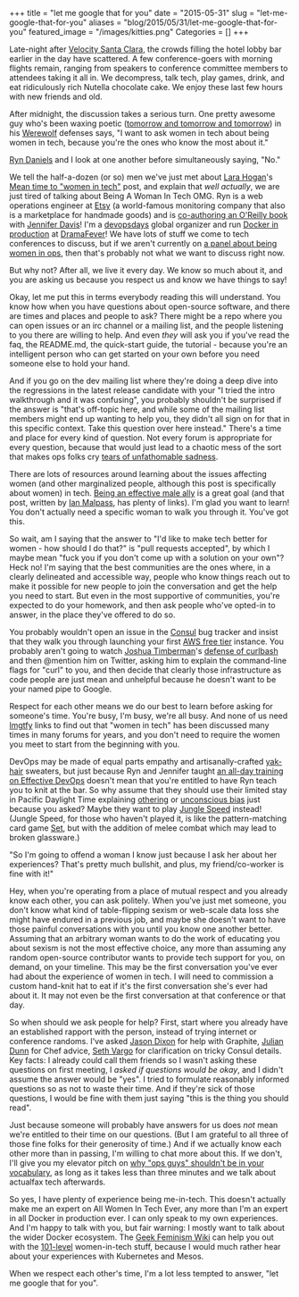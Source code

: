 +++
title = "let me google that for you"
date = "2015-05-31"
slug = "let-me-google-that-for-you"
aliases = "blog/2015/05/31/let-me-google-that-for-you"
featured_image = "/images/kitties.png"
Categories = []
+++

Late-night after [Velocity Santa Clara](http://velocityconf.com/devops-web-performance-2015/), the crowds filling the hotel lobby bar earlier in the day have scattered. A few conference-goers with morning flights remain, ranging from speakers to conference committee members to attendees taking it all in. We decompress, talk tech, play games, drink, and eat ridiculously rich Nutella chocolate cake. We enjoy these last few hours with new friends and old.

After midnight, the discussion takes a serious turn. One pretty awesome guy who's been waxing poetic ([tomorrow and tomorrow and tomorrow](http://en.wikipedia.org/wiki/Tomorrow_and_tomorrow_and_tomorrow)) in his [Werewolf](http://en.wikipedia.org/wiki/Mafia_%28party_game%29) defenses says, "I want to ask women in tech about being women in tech, because you're the ones who know the most about it."

[Ryn Daniels](https://twitter.com/rynchantress) and I look at one another before simultaneously saying, "No."

<!-- more -->
We tell the half-a-dozen (or so) men we've just met about [Lara Hogan](https://twitter.com/lara_hogan)'s [Mean time to "women in tech"](https://the-pastry-box-project.net/lara-hogan/2015-may-18) post, and explain that _well actually_, we are just tired of talking about Being A Woman In Tech OMG. Ryn is a web operations engineer at [Etsy](https://codeascraft.com/) (a world-famous monitoring company that also is a marketplace for handmade goods) and is [co-authoring an O'Reilly book](http://shop.oreilly.com/product/0636920039846.do) with [Jennifer Davis](https://twitter.com/sigje)! I'm a [devopsdays](http://www.devopsdays.org/) global organizer and run [Docker in production](http://bridgetkromhout.com/speaking/2015/containercamp/) at [DramaFever](http://www.dramafever.com/)! We have lots of stuff we come to tech conferences to discuss, but if we aren't currently on [a panel about being women in ops](http://bridgetkromhout.com/speaking/2014/velocity-newyork/), then that's probably not what we want to discuss right now.

But why not? After all, we live it every day. We know so much about it, and you are asking us because you respect us and know we have things to say!

Okay, let me put this in terms everybody reading this will understand. You know how when you have questions about open-source software, and there are times and places and people to ask? There might be a repo where you can open issues or an irc channel or a mailing list, and the people listening to you there are willing to help. And even _they_ will ask you if you've read the faq, the README.md, the quick-start guide, the tutorial - because you're an intelligent person who can get started on your own before you need someone else to hold your hand.

And if you go on the dev mailing list where they're doing a deep dive into the regressions in the latest release candidate with your "I tried the intro walkthrough and it was confusing", you probably shouldn't be surprised if the answer is "that's off-topic here, and while some of the mailing list members might end up wanting to help you, they didn't all sign on for that in this specific context. Take this question over here instead." There's a time and place for every kind of question. Not every forum is appropriate for every question, because that would just lead to a chaotic mess of the sort that makes ops folks cry [tears of unfathomable sadness](http://en.wikipedia.org/wiki/Scott_Tenorman_Must_Die).

There are lots of resources around learning about the issues affecting women (and other marginalized people, although this post is specifically about women) in tech. [Being an effective male ally](http://indecorous.com/imperfect/) is a great goal (and that post, written by [Ian Malpass](https://twitter.com/indec), has plenty of links). I'm glad you want to learn! You don't actually need a specific woman to walk you through it. You've got this.

So wait, am I saying that the answer to "I'd like to make tech better for women - how should I do that?" is "pull requests accepted", by which I maybe mean "fuck you if you don't come up with a solution on your own"? Heck no! I'm saying that the best communities are the ones where, in a clearly delineated and accessible way, people who know things reach out to make it possible for new people to join the conversation and get the help you need to start. But even in the most supportive of communities, you're expected to do your homework, and then ask people who've opted-in to answer, in the place they've offered to do so.

You probably wouldn't open an issue in the [Consul](https://www.consul.io/community.html) bug tracker and insist that they walk you through launching your first [AWS free tier](http://aws.amazon.com/free/) instance. You probably aren't going to watch [Joshua Timberman](https://twitter.com/jtimberman)'s [defense of curlbash](http://livestream.com/devopsdaysorg/Rockies2015/videos/84882629) and then @mention him on Twitter, asking him to explain the command-line flags for "curl" to you, and then decide that clearly those infrastructure as code people are just mean and unhelpful because he doesn't want to be your named pipe to Google.

Respect for each other means we do our best to learn before asking for someone's time. You're busy, I'm busy, we're all busy. And none of us need [lmgtfy](http://lmgtfy.com/?q=%22women+in+tech%22) links to find out that "women in tech" has been discussed many times in many forums for years, and you don't need to require the women you meet to start from the beginning with you.

DevOps may be made of equal parts empathy and artisanally-crafted [yak-hair](http://sethgodin.typepad.com/seths_blog/2005/03/dont_shave_that.html) sweaters, but just because Ryn and Jennifer taught [an all-day training on Effective DevOps](http://velocityconf.com/devops-web-performance-2015/public/content/effective-devops) doesn't mean that you're entitled to have Ryn teach you to knit at the bar. So why assume that they should use their limited stay in Pacific Daylight Time explaining [othering](http://geekfeminism.wikia.com/wiki/Othering) or [unconscious bias](http://geekfeminism.wikia.com/wiki/Reducing_male_bias_in_hiring) just because you asked? Maybe they want to play [Jungle Speed](https://boardgamegeek.com/boardgame/8098/jungle-speed) instead! (Jungle Speed, for those who haven't played it, is like the pattern-matching card game [Set](https://boardgamegeek.com/boardgame/1198/set), but with the addition of melee combat which may lead to broken glassware.)

"So I'm going to offend a woman I know just because I ask her about her experiences? That's pretty much bullshit, and plus, my friend/co-worker is fine with it!"

Hey, when you're operating from a place of mutual respect and you already know each other, you can ask politely. When you've just met someone, you don't know what kind of table-flipping sexism or web-scale data loss she might have endured in a previous job, and maybe she doesn't want to have those painful conversations with you until you know one another better. Assuming that an arbitrary woman wants to do the work of educating you about sexism is not the most effective choice, any more than assuming any random open-source contributor wants to provide tech support for you, on demand, on your timeline. This may be the first conversation you've ever had about the experience of women in tech. I will need to commission a custom hand-knit hat to eat if it's the first conversation she's ever had about it. It may not even be the first conversation at that conference or that day.

So when should we ask people for help? First, start where you already have an established rapport with the person, instead of trying internet or conference randoms. I've asked [Jason Dixon](https://twitter.com/obfuscurity) for help with Graphite, [Julian Dunn](https://twitter.com/julian_dunn) for Chef advice, [Seth Vargo](https://twitter.com/sethvargo) for clarification on tricky Consul details. Key facts: I already could call them friends so I wasn't asking these questions on first meeting, I _asked if questions would be okay_, and  I didn't assume the answer would be "yes". I tried to formulate reasonably informed questions so as not to waste their time. And if they're sick of those questions, I would be fine with them just saying "this is the thing you should read".

Just because someone will probably have answers for us does _not_ mean we're entitled to their time on our questions. (But I am grateful to all three of those fine folks for their generosity of time.) And if we actually know each other more than in passing, I'm willing to chat more about this. If we don't, I'll give you my elevator pitch on [why "ops guys" shouldn't be in your vocabulary](http://bridgetkromhout.com/blog/2014/11/03/the-first-rule-of-devops-club/), as long as it takes less than three minutes and we talk about actualfax tech afterwards.

So yes, I have plenty of experience being me-in-tech. This doesn't actually make me an expert on All Women In Tech Ever, any more than I'm an expert in all Docker in production ever. I can only speak to my own experiences. And I'm happy to talk with you, but fair warning: I mostly want to talk about the wider Docker ecosystem. The [Geek Feminism Wiki](http://geekfeminism.wikia.com/wiki/Geek_Feminism_Wiki) can help you out with the [101-level](http://geekfeminism.wikia.com/wiki/Feminism_101) women-in-tech stuff, because I would much rather hear about your experiences with Kubernetes and Mesos.

When we respect each other's time, I'm a lot less tempted to answer, "let me google that for you".



